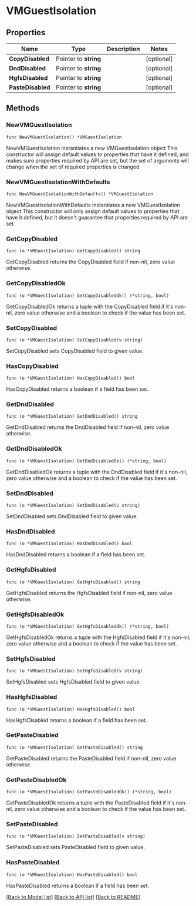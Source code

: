 # VMGuestIsolation

## Properties

Name | Type | Description | Notes
------------ | ------------- | ------------- | -------------
**CopyDisabled** | Pointer to **string** |  | [optional]
**DndDisabled** | Pointer to **string** |  | [optional]
**HgfsDisabled** | Pointer to **string** |  | [optional]
**PasteDisabled** | Pointer to **string** |  | [optional]

## Methods

### NewVMGuestIsolation

`func NewVMGuestIsolation() *VMGuestIsolation`

NewVMGuestIsolation instantiates a new VMGuestIsolation object
This constructor will assign default values to properties that have it defined,
and makes sure properties required by API are set, but the set of arguments
will change when the set of required properties is changed

### NewVMGuestIsolationWithDefaults

`func NewVMGuestIsolationWithDefaults() *VMGuestIsolation`

NewVMGuestIsolationWithDefaults instantiates a new VMGuestIsolation object
This constructor will only assign default values to properties that have it defined,
but it doesn't guarantee that properties required by API are set

### GetCopyDisabled

`func (o *VMGuestIsolation) GetCopyDisabled() string`

GetCopyDisabled returns the CopyDisabled field if non-nil, zero value otherwise.

### GetCopyDisabledOk

`func (o *VMGuestIsolation) GetCopyDisabledOk() (*string, bool)`

GetCopyDisabledOk returns a tuple with the CopyDisabled field if it's non-nil, zero value otherwise
and a boolean to check if the value has been set.

### SetCopyDisabled

`func (o *VMGuestIsolation) SetCopyDisabled(v string)`

SetCopyDisabled sets CopyDisabled field to given value.

### HasCopyDisabled

`func (o *VMGuestIsolation) HasCopyDisabled() bool`

HasCopyDisabled returns a boolean if a field has been set.

### GetDndDisabled

`func (o *VMGuestIsolation) GetDndDisabled() string`

GetDndDisabled returns the DndDisabled field if non-nil, zero value otherwise.

### GetDndDisabledOk

`func (o *VMGuestIsolation) GetDndDisabledOk() (*string, bool)`

GetDndDisabledOk returns a tuple with the DndDisabled field if it's non-nil, zero value otherwise
and a boolean to check if the value has been set.

### SetDndDisabled

`func (o *VMGuestIsolation) SetDndDisabled(v string)`

SetDndDisabled sets DndDisabled field to given value.

### HasDndDisabled

`func (o *VMGuestIsolation) HasDndDisabled() bool`

HasDndDisabled returns a boolean if a field has been set.

### GetHgfsDisabled

`func (o *VMGuestIsolation) GetHgfsDisabled() string`

GetHgfsDisabled returns the HgfsDisabled field if non-nil, zero value otherwise.

### GetHgfsDisabledOk

`func (o *VMGuestIsolation) GetHgfsDisabledOk() (*string, bool)`

GetHgfsDisabledOk returns a tuple with the HgfsDisabled field if it's non-nil, zero value otherwise
and a boolean to check if the value has been set.

### SetHgfsDisabled

`func (o *VMGuestIsolation) SetHgfsDisabled(v string)`

SetHgfsDisabled sets HgfsDisabled field to given value.

### HasHgfsDisabled

`func (o *VMGuestIsolation) HasHgfsDisabled() bool`

HasHgfsDisabled returns a boolean if a field has been set.

### GetPasteDisabled

`func (o *VMGuestIsolation) GetPasteDisabled() string`

GetPasteDisabled returns the PasteDisabled field if non-nil, zero value otherwise.

### GetPasteDisabledOk

`func (o *VMGuestIsolation) GetPasteDisabledOk() (*string, bool)`

GetPasteDisabledOk returns a tuple with the PasteDisabled field if it's non-nil, zero value otherwise
and a boolean to check if the value has been set.

### SetPasteDisabled

`func (o *VMGuestIsolation) SetPasteDisabled(v string)`

SetPasteDisabled sets PasteDisabled field to given value.

### HasPasteDisabled

`func (o *VMGuestIsolation) HasPasteDisabled() bool`

HasPasteDisabled returns a boolean if a field has been set.

[[Back to Model list]](../README.md#documentation-for-models) [[Back to API list]](../README.md#documentation-for-api-endpoints) [[Back to README]](../README.md)
